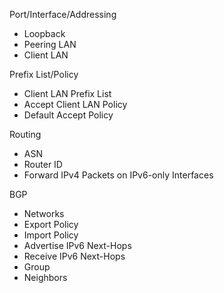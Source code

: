 Port/Interface/Addressing
- Loopback
- Peering LAN
- Client LAN

Prefix List/Policy
- Client LAN Prefix List
- Accept Client LAN Policy
- Default Accept Policy

Routing
- ASN
- Router ID
- Forward IPv4 Packets on IPv6-only Interfaces

BGP
- Networks
- Export Policy
- Import Policy
- Advertise IPv6 Next-Hops
- Receive IPv6 Next-Hops
- Group
- Neighbors